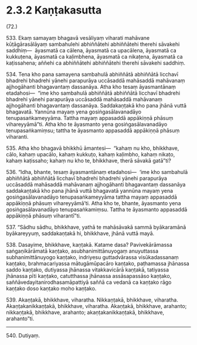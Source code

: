 

# 2.3.2 Kaṇṭakasutta




(72.)

533\. Ekaṃ samayaṃ bhagavā vesāliyaṃ viharati mahāvane kūṭāgārasālāyaṃ sambahulehi abhiññātehi abhiññātehi therehi sāvakehi saddhiṃ—  āyasmatā ca cālena, āyasmatā ca upacālena, āyasmatā ca kukkuṭena, āyasmatā ca kaḷimbhena, āyasmatā ca nikaṭena, āyasmatā ca kaṭissahena; aññehi ca abhiññātehi abhiññātehi therehi sāvakehi saddhiṃ.

534\. Tena kho pana samayena sambahulā abhiññātā abhiññātā licchavī bhadrehi bhadrehi yānehi parapurāya uccāsaddā mahāsaddā mahāvanaṃ ajjhogāhanti bhagavantaṃ dassanāya. Atha kho tesaṃ āyasmantānaṃ etadahosi—  “ime kho sambahulā abhiññātā abhiññātā licchavī bhadrehi bhadrehi yānehi parapurāya uccāsaddā mahāsaddā mahāvanaṃ ajjhogāhanti bhagavantaṃ dassanāya. Saddakaṇṭakā kho pana jhānā vuttā bhagavatā. Yannūna mayaṃ yena gosiṅgasālavanadāyo tenupasaṅkameyyāma. Tattha mayaṃ appasaddā appākiṇṇā phāsuṃ vihareyyāmā”ti. Atha kho te āyasmanto yena gosiṅgasālavanadāyo tenupasaṅkamiṃsu; tattha te āyasmanto appasaddā appākiṇṇā phāsuṃ viharanti.

535\. Atha kho bhagavā bhikkhū āmantesi—  “kahaṃ nu kho, bhikkhave, cālo, kahaṃ upacālo, kahaṃ kukkuṭo, kahaṃ kaḷimbho, kahaṃ nikaṭo, kahaṃ kaṭissaho; kahaṃ nu kho te, bhikkhave, therā sāvakā gatā”ti?

536\. “Idha, bhante, tesaṃ āyasmantānaṃ etadahosi—  ‘ime kho sambahulā abhiññātā abhiññātā licchavī bhadrehi bhadrehi yānehi parapurāya uccāsaddā mahāsaddā mahāvanaṃ ajjhogāhanti bhagavantaṃ dassanāya saddakaṇṭakā kho pana jhānā vuttā bhagavatā yannūna mayaṃ yena gosiṅgasālavanadāyo tenupasaṅkameyyāma tattha mayaṃ appasaddā appākiṇṇā phāsuṃ vihareyyāmā’ti. Atha kho te, bhante, āyasmanto yena gosiṅgasālavanadāyo tenupasaṅkamiṃsu. Tattha te āyasmanto appasaddā appākiṇṇā phāsuṃ viharantī”ti.

537\. “Sādhu sādhu, bhikkhave, yathā te mahāsāvakā sammā byākaramānā byākareyyuṃ, saddakaṇṭakā hi, bhikkhave, jhānā vuttā mayā.

538\. Dasayime, bhikkhave, kaṇṭakā. Katame dasa? Pavivekārāmassa saṅgaṇikārāmatā kaṇṭako, asubhanimittānuyogaṃ anuyuttassa subhanimittānuyogo kaṇṭako, indriyesu guttadvārassa visūkadassanaṃ kaṇṭako, brahmacariyassa mātugāmūpacāro kaṇṭako, paṭhamassa jhānassa saddo kaṇṭako, dutiyassa jhānassa vitakkavicārā kaṇṭakā, tatiyassa jhānassa pīti kaṇṭako, catutthassa jhānassa assāsapassāso kaṇṭako, saññāvedayitanirodhasamāpattiyā saññā ca vedanā ca kaṇṭako rāgo kaṇṭako doso kaṇṭako moho kaṇṭako.

539\. Akaṇṭakā, bhikkhave, viharatha. Nikkaṇṭakā, bhikkhave, viharatha. Akaṇṭakanikkaṇṭakā, bhikkhave, viharatha. Akaṇṭakā, bhikkhave, arahanto; nikkaṇṭakā, bhikkhave, arahanto; akaṇṭakanikkaṇṭakā, bhikkhave, arahanto”ti.

---

540\. Dutiyaṃ.





